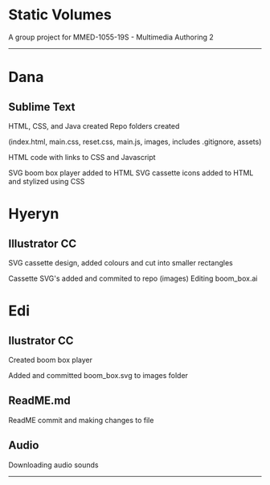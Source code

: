 # Static Volumes

A group project for MMED-1055-19S - Multimedia Authoring 2

---

# Dana

## Sublime Text
HTML, CSS, and Java created
Repo folders created

(index.html, main.css, reset.css, main.js, images, includes
.gitignore, assets)

HTML code with links to CSS and Javascript

SVG boom box player added to HTML
SVG cassette icons added to HTML and stylized using CSS

# Hyeryn

## Illustrator CC
SVG cassette design, added colours and cut into smaller rectangles

Cassette SVG's added and commited to repo (images)
Editing boom_box.ai

# Edi

## Ilustrator CC
Created boom box player

Added and committed boom_box.svg to images folder

## ReadME.md
ReadME commit and making changes to file

## Audio
Downloading audio sounds

------------------------------
